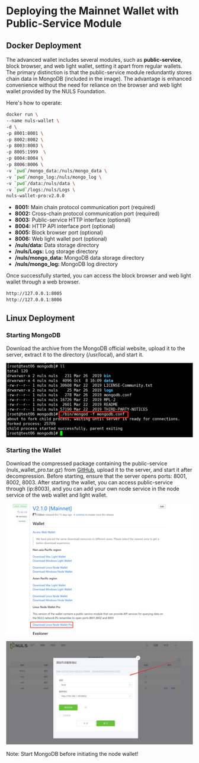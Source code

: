 # Deploying the Mainnet Wallet with Public-Service Module

## Docker Deployment

The advanced wallet includes several modules, such as **public-service**, block browser, and web light wallet, setting it apart from regular wallets. The primary distinction is that the public-service module redundantly stores chain data in MongoDB (included in the image). The advantage is enhanced convenience without the need for reliance on the browser and web light wallet provided by the NULS Foundation.

Here's how to operate:

```bash
docker run \
--name nuls-wallet \
-d \
-p 8001:8001 \      
-p 8002:8002 \
-p 8003:8003 \      
-p 8005:1999  \
-p 8004:8004 \
-p 8006:8006 \
-v `pwd`/mongo_data:/nuls/mongo_data \
-v `pwd`/mongo_log:/nuls/mongo_log \
-v `pwd`/data:/nuls/data \
-v `pwd`/logs:/nuls/Logs \
nuls-wallet-pro:v2.0.0
```

- **8001:** Main chain protocol communication port (required)
- **8002:** Cross-chain protocol communication port (required)
- **8003:** Public-service HTTP interface (optional)
- **8004:** HTTP API interface port (optional)
- **8005:** Block browser port (optional)
- **8006:** Web light wallet port (optional)
- **/nuls/data:** Data storage directory
- **/nuls/Logs:** Log storage directory
- **/nuls/mongo_data:** MongoDB data storage directory
- **/nuls/mongo_log:** MongoDB log directory

Once successfully started, you can access the block browser and web light wallet through a web browser.

```bash
http://127.0.0.1:8005
http://127.0.0.1:8006
```

## Linux Deployment

### Starting MongoDB

Download the archive from the MongoDB official website, upload it to the server, extract it to the directory (/usr/local), and start it.

![20191008161020](./g_deploy_public_service/20191008161020.png)

### Starting the Wallet

Download the compressed package containing the public-service (nuls_wallet_pro.tar.gz) from [GitHub](https://github.com/nuls-io/nuls-v2/releases), upload it to the server, and start it after decompression. Before starting, ensure that the server opens ports: 8001, 8002, 8003. After starting the wallet, you can access public-service through (ip:8003), and you can add your own node service in the node service of the web wallet and light wallet.

![20191009145014](./g_deploy_public_service/20191009145014.png)

![20191009114708](./g_deploy_public_service/20191009114708.png)

Note: Start MongoDB before initiating the node wallet!
